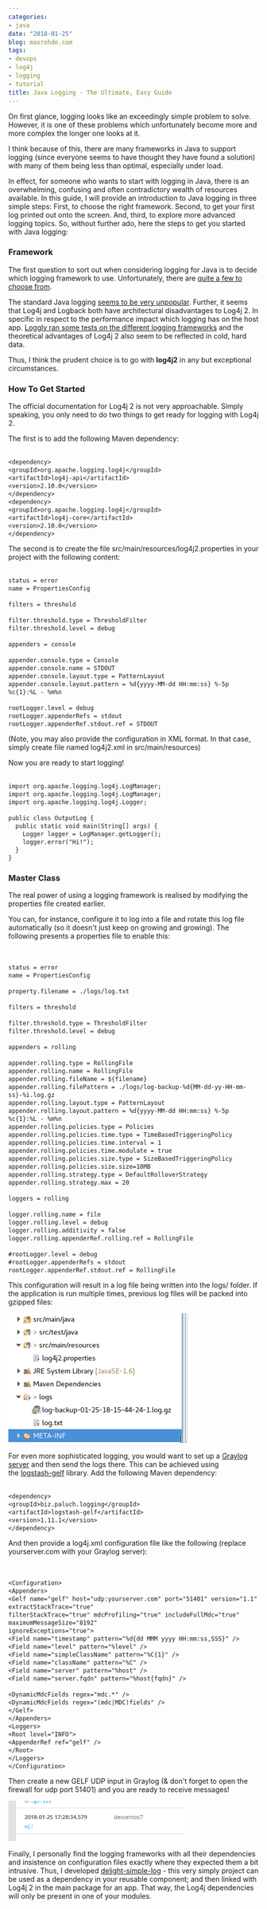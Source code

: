 ```yaml
---
categories:
- java
date: "2018-01-25"
blog: maxrohde.com
tags:
- devops
- log4j
- logging
- tutorial
title: Java Logging - The Ultimate, Easy Guide
---
```


On first glance, logging looks like an exceedingly simple problem to solve. However, it is one of these problems which unfortunately become more and more complex the longer one looks at it.

I think because of this, there are many frameworks in Java to support logging (since everyone seems to have thought they have found a solution) with many of them being less than optimal, especially under load.

In effect, for someone who wants to start with logging in Java, there is an overwhelming, confusing and often contradictory wealth of resources available. In this guide, I will provide an introduction to Java logging in three simple steps: First, to choose the right framework. Second, to get your first log printed out onto the screen. And, third, to explore more advanced logging topics. So, without further ado, here the steps to get you started with Java logging:

### Framework

The first question to sort out when considering logging for Java is to decide which logging framework to use. Unfortunately, there are [quite a few to choose from](https://dzone.com/articles/java-logging-frameworks-and-tools).

The standard Java logging [seems to be very unpopular](https://blog.takipi.com/is-standard-java-logging-dead-log4j-vs-log4j2-vs-logback-vs-java-util-logging/). Further, it seems that Log4j and Logback both have architectural disadvantages to Log4j 2. In specific in respect to the performance impact which logging has on the host app. [Loggly ran some tests on the different logging frameworks](https://www.loggly.com/blog/benchmarking-java-logging-frameworks/) and the theoretical advantages of Log4j 2 also seem to be reflected in cold, hard data.

Thus, I think the prudent choice is to go with **log4j2** in any but exceptional circumstances.

### How To Get Started

The official documentation for Log4j 2 is not very approachable. Simply speaking, you only need to do two things to get ready for logging with Log4j 2.

The first is to add the following Maven dependency:

```

<dependency>
<groupId>org.apache.logging.log4j</groupId>
<artifactId>log4j-api</artifactId>
<version>2.10.0</version>
</dependency>
<dependency>
<groupId>org.apache.logging.log4j</groupId>
<artifactId>log4j-core</artifactId>
<version>2.10.0</version>
</dependency>
```

The second is to create the file src/main/resources/log4j2.properties in your project with the following content:

```

status = error
name = PropertiesConfig

filters = threshold

filter.threshold.type = ThresholdFilter
filter.threshold.level = debug

appenders = console

appender.console.type = Console
appender.console.name = STDOUT
appender.console.layout.type = PatternLayout
appender.console.layout.pattern = %d{yyyy-MM-dd HH:mm:ss} %-5p %c{1}:%L - %m%n

rootLogger.level = debug
rootLogger.appenderRefs = stdout
rootLogger.appenderRef.stdout.ref = STDOUT
```

(Note, you may also provide the configuration in XML format. In that case, simply create file named log4j2.xml in src/main/resources)

Now you are ready to start logging!

```

import org.apache.logging.log4j.LogManager;
import org.apache.logging.log4j.LogManager;
import org.apache.logging.log4j.Logger;

public class OutputLog {
  public static void main(String[] args) {
    Logger logger = LogManager.getLogger();
    logger.error("Hi!");
  }
}
```

### Master Class

The real power of using a logging framework is realised by modifying the properties file created earlier.

You can, for instance, configure it to log into a file and rotate this log file automatically (so it doesn't just keep on growing and growing). The following presents a properties file to enable this:

```


status = error
name = PropertiesConfig

property.filename = ./logs/log.txt

filters = threshold

filter.threshold.type = ThresholdFilter
filter.threshold.level = debug

appenders = rolling

appender.rolling.type = RollingFile
appender.rolling.name = RollingFile
appender.rolling.fileName = ${filename}
appender.rolling.filePattern = ./logs/log-backup-%d{MM-dd-yy-HH-mm-ss}-%i.log.gz
appender.rolling.layout.type = PatternLayout
appender.rolling.layout.pattern = %d{yyyy-MM-dd HH:mm:ss} %-5p %c{1}:%L - %m%n
appender.rolling.policies.type = Policies
appender.rolling.policies.time.type = TimeBasedTriggeringPolicy
appender.rolling.policies.time.interval = 1
appender.rolling.policies.time.modulate = true
appender.rolling.policies.size.type = SizeBasedTriggeringPolicy
appender.rolling.policies.size.size=10MB
appender.rolling.strategy.type = DefaultRolloverStrategy
appender.rolling.strategy.max = 20

loggers = rolling

logger.rolling.name = file
logger.rolling.level = debug
logger.rolling.additivity = false
logger.rolling.appenderRef.rolling.ref = RollingFile

#rootLogger.level = debug
#rootLogger.appenderRefs = stdout
rootLogger.appenderRef.stdout.ref = RollingFile

```

This configuration will result in a log file being written into the logs/ folder. If the application is run multiple times, previous log files will be packed into gzipped files:

![output](images/output.png)

For even more sophisticated logging, you would want to set up a [Graylog server](http://maxrohde.com/2018/01/23/setting-up-graylog-server/) and then send the logs there. This can be achieved using the [logstash-gelf](https://github.com/mp911de/logstash-gelf) library. Add the following Maven dependency:

```

<dependency>
<groupId>biz.paluch.logging</groupId>
<artifactId>logstash-gelf</artifactId>
<version>1.11.1</version>
</dependency>
```

And then provide a log4j.xml configuration file like the following (replace yourserver.com with your Graylog server):

```


<Configuration>
<Appenders>
<Gelf name="gelf" host="udp:yourserver.com" port="51401" version="1.1" extractStackTrace="true"
filterStackTrace="true" mdcProfiling="true" includeFullMdc="true" maximumMessageSize="8192"
ignoreExceptions="true">
<Field name="timestamp" pattern="%d{dd MMM yyyy HH:mm:ss,SSS}" />
<Field name="level" pattern="%level" />
<Field name="simpleClassName" pattern="%C{1}" />
<Field name="className" pattern="%C" />
<Field name="server" pattern="%host" />
<Field name="server.fqdn" pattern="%host{fqdn}" />

<DynamicMdcFields regex="mdc.*" />
<DynamicMdcFields regex="(mdc|MDC)fields" />
</Gelf>
</Appenders>
<Loggers>
<Root level="INFO">
<AppenderRef ref="gelf" />
</Root>
</Loggers>
</Configuration>

```

Then create a new GELF UDP input in Graylog (& don't forget to open the firewall for udp port 51401) and you are ready to receive messages!

![message](images/message.png)

Finally, I personally find the logging frameworks with all their dependencies and insistence on configuration files exactly where they expected them a bit intrusive. Thus, I developed [delight-simple-log](https://github.com/javadelight/delight-simple-log) - this very simply project can be used as a dependency in your reusable component; and then linked with Log4j 2 in the main package for an app. That way, the Log4j dependencies will only be present in one of your modules.